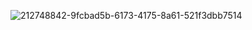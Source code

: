 ![212748842-9fcbad5b-6173-4175-8a61-521f3dbb7514](https://github.com/user-attachments/assets/6a4ce760-019d-4693-b6d3-c8a43410f12e)
